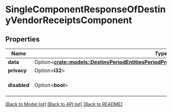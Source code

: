 # SingleComponentResponseOfDestinyVendorReceiptsComponent

## Properties

Name | Type | Description | Notes
------------ | ------------- | ------------- | -------------
**data** | Option<[**crate::models::DestinyPeriodEntitiesPeriodProfilesPeriodDestinyVendorReceiptsComponent**](Destiny.Entities.Profiles.DestinyVendorReceiptsComponent.md)> |  | [optional]
**privacy** | Option<**i32**> |  | [optional]
**disabled** | Option<**bool**> | If true, this component is disabled. | [optional]

[[Back to Model list]](../README.md#documentation-for-models) [[Back to API list]](../README.md#documentation-for-api-endpoints) [[Back to README]](../README.md)



